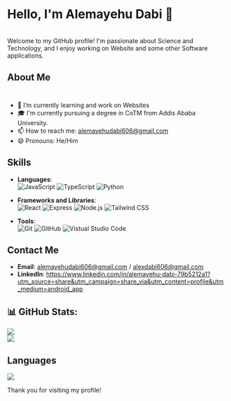 
# Hello, I'm Alemayehu Dabi 👋
<br>Welcome to my GitHub profile! I'm passionate about Science and Technology, and I enjoy working on Website and some other Software applications.<br>
## About Me<br><br>
- 🌱 I’m currently learning and work on Websites<br>
- 🎓 I'm currently pursuing a degree in CoTM from Addis Ababa University.<br />
- 📫 How to reach me: alemayehudabi606@gmail.com<br>
- 😄 Pronouns: He/Him <br>

## Skills

- **Languages**: <br />
  ![JavaScript](https://img.shields.io/badge/JavaScript-F7DF1E?style=for-the-badge&logo=javascript&logoColor=black)
  ![TypeScript](https://img.shields.io/badge/TypeScript-3178C6?style=for-the-badge&logo=typescript&logoColor=white)
  ![Python](https://img.shields.io/badge/Python-3776AB?style=for-the-badge&logo=python&logoColor=white)
  
- **Frameworks and Libraries**: <br>
  ![React](https://img.shields.io/badge/React-20232A?style=for-the-badge&logo=react&logoColor=61DAFB)
  ![Express](https://img.shields.io/badge/Express-000000?style=for-the-badge&logo=express&logoColor=white)
  ![Node.js](https://img.shields.io/badge/Node.js-43853D?style=for-the-badge&logo=node.js&logoColor=white)
  ![Tailwind CSS](https://img.shields.io/badge/Tailwind_CSS-38B2AC?style=for-the-badge&logo=tailwind-css&logoColor=white)
  
- **Tools**:<br /> ![Git](https://img.shields.io/badge/Git-F05032?style=for-the-badge&logo=git&logoColor=white) ![GitHub](https://img.shields.io/badge/GitHub-181717?style=for-the-badge&logo=github&logoColor=white) ![Vistual Studio Code](https://img.shields.io/badge/Visual_Studio_Code-0078d7?style=for-the-badge&logo=visual%20studio%20code&logoColor=white)

## Contact Me

- **Email**: alemayehudabi606@gmail.com / alexdabi606@gmail.com
- **LinkedIn**: https://www.linkedin.com/in/alemayehu-dabi-79b5212a1?utm_source=share&utm_campaign=share_via&utm_content=profile&utm_medium=android_app

## 📊 GitHub Stats:
![](https://github-readme-stats.vercel.app/api?username=AlemayehuDabi&theme=dark&hide_border=false&include_all_commits=false&count_private=false)<br/>
![](https://github-readme-streak-stats.herokuapp.com/?user=AlemayehuDabi&theme=dark&hide_border=false)<br/>
## Languages
![](https://github-readme-stats.vercel.app/api/top-langs/?username=AlemayehuDabi&theme=dark&hide_border=false&include_all_commits=false&count_private=false&layout=compact)


Thank you for visiting my profile!


